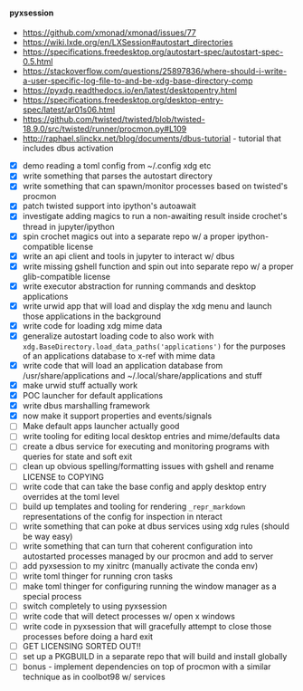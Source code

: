 #### pyxsession

* https://github.com/xmonad/xmonad/issues/77
* https://wiki.lxde.org/en/LXSession#autostart_directories
* https://specifications.freedesktop.org/autostart-spec/autostart-spec-0.5.html
* https://stackoverflow.com/questions/25897836/where-should-i-write-a-user-specific-log-file-to-and-be-xdg-base-directory-comp
* https://pyxdg.readthedocs.io/en/latest/desktopentry.html
* https://specifications.freedesktop.org/desktop-entry-spec/latest/ar01s06.html
* https://github.com/twisted/twisted/blob/twisted-18.9.0/src/twisted/runner/procmon.py#L109
* http://raphael.slinckx.net/blog/documents/dbus-tutorial - tutorial that includes dbus activation

- [x] demo reading a toml config from ~/.config xdg etc
- [x] write something that parses the autostart directory
- [x] write something that can spawn/monitor processes based on twisted's procmon
- [x] patch twisted support into ipython's autoawait
- [x] investigate adding magics to run a non-awaiting result inside crochet's thread in jupyter/ipython
- [x] spin crochet magics out into a separate repo w/ a proper ipython-compatible license
- [x] write an api client and tools in jupyter to interact w/ dbus
- [x] write missing gshell function and spin out into separate repo w/ a proper glib-compatible license
- [x] write executor abstraction for running commands and desktop applications
- [x] write urwid app that will load and display the xdg menu and launch those applications in the background
- [x] write code for loading xdg mime data
- [x] generalize autostart loading code to also work with `xdg.BaseDirectory.load_data_paths('applications')` for the purposes of an applications database to x-ref with mime data
- [x] write code that will load an application database from /usr/share/applications and ~/.local/share/applications and stuff
- [x] make urwid stuff actually work
- [x] POC launcher for default applications
- [x] write dbus marshalling framework
- [x] now make it support properties and events/signals
- [ ] Make default apps launcher actually good
- [ ] write tooling for editing local desktop entries and mime/defaults data
- [ ] create a dbus service for executing and monitoring programs with queries for state and soft exit
- [ ] clean up obvious spelling/formatting issues with gshell and rename LICENSE to COPYING
- [ ] write code that can take the base config and apply desktop entry overrides at the toml level
- [ ] build up templates and tooling for rendering `_repr_markdown` representations of the config for inspection in nteract
- [ ] write something that can poke at dbus services using xdg rules (should be way easy)
- [ ] write something that can turn that coherent configuration into autostarted processes managed by our procmon and add to server
- [ ] add pyxsession to my xinitrc (manually activate the conda env)
- [ ] write toml thinger for running cron tasks
- [ ] make toml thinger for configuring running the window manager as a special process
- [ ] switch completely to using pyxsession
- [ ] write code that will detect processes w/ open x windows
- [ ] write code in pyxsession that will gracefully attempt to close those processes before doing a hard exit
- [ ] GET LICENSING SORTED OUT!!
- [ ] set up a PKGBUILD in a separate repo that will build and install globally
- [ ] bonus - implement dependencies on top of procmon with a similar technique as in coolbot98 w/ services
